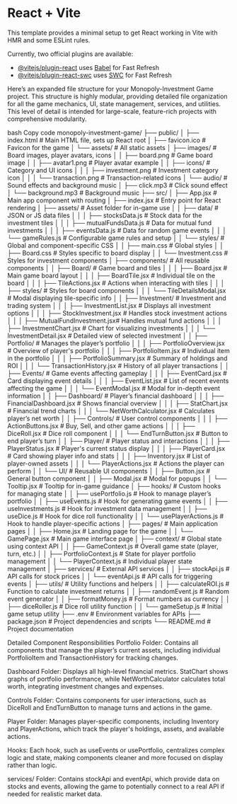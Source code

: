 # React + Vite

This template provides a minimal setup to get React working in Vite with HMR and some ESLint rules.

Currently, two official plugins are available:

- [@vitejs/plugin-react](https://github.com/vitejs/vite-plugin-react/blob/main/packages/plugin-react/README.md) uses [Babel](https://babeljs.io/) for Fast Refresh
- [@vitejs/plugin-react-swc](https://github.com/vitejs/vite-plugin-react-swc) uses [SWC](https://swc.rs/) for Fast Refresh





Here’s an expanded file structure for your Monopoly-Investment Game project. This structure is highly modular, providing detailed file organization for all the game mechanics, UI, state management, services, and utilities. This level of detail is intended for large-scale, feature-rich projects with comprehensive modularity.

bash
Copy code
monopoly-investment-game/
├── public/
│   ├── index.html                      # Main HTML file, sets up React root
│   ├── favicon.ico                     # Favicon for the game
│   └── assets/                         # All static assets
│       ├── images/                     # Board images, player avatars, icons
│       │   ├── board.png               # Game board image
│       │   ├── avatar1.png             # Player avatar example
│       │   ├── icons/                  # Category and UI icons
│       │   │   ├── investment.png      # Investment category icon
│       │   │   └── transaction.png     # Transaction-related icons
│       └── audio/                      # Sound effects and background music
│           ├── click.mp3               # Click sound effect
│           └── background.mp3          # Background music
├── src/
│   ├── App.jsx                         # Main app component with routing
│   ├── index.jsx                       # Entry point for React rendering
│   ├── assets/                         # Asset folder for in-game use
│   │   ├── data/                       # JSON or JS data files
│   │   │   ├── stocksData.js           # Stock data for the investment tiles
│   │   │   ├── mutualFundsData.js      # Data for mutual fund investments
│   │   │   ├── eventsData.js           # Data for random game events
│   │   │   └── gameRules.js            # Configurable game rules and setup
│   │   └── styles/                     # Global and component-specific CSS
│   │       ├── main.css                # Global styles
│   │       ├── Board.css               # Styles specific to board display
│   │       └── Investment.css          # Styles for investment components
│   ├── components/                     # All reusable components
│   │   ├── Board/                      # Game board and tiles
│   │   │   ├── Board.jsx               # Main game board layout
│   │   │   ├── BoardTile.jsx           # Individual tile on the board
│   │   │   ├── TileActions.jsx         # Actions when interacting with tiles
│   │   │   ├── styles/                 # Styles for board components
│   │   │   └── TileDetailsModal.jsx    # Modal displaying tile-specific info
│   │   ├── Investment/                 # Investment and trading system
│   │   │   ├── InvestmentList.jsx      # Displays all investment options
│   │   │   ├── StockInvestment.jsx     # Handles stock investment actions
│   │   │   ├── MutualFundInvestment.jsx# Handles mutual fund actions
│   │   │   ├── InvestmentChart.jsx     # Chart for visualizing investments
│   │   │   └── InvestmentDetail.jsx    # Detailed view of selected investment
│   │   ├── Portfolio/                  # Manages the player’s portfolio
│   │   │   ├── PortfolioOverview.jsx   # Overview of player's portfolio
│   │   │   ├── PortfolioItem.jsx       # Individual item in the portfolio
│   │   │   ├── PortfolioSummary.jsx    # Summary of holdings and ROI
│   │   │   └── TransactionHistory.jsx  # History of all player transactions
│   │   ├── Events/                     # Game events affecting gameplay
│   │   │   ├── EventCard.jsx           # Card displaying event details
│   │   │   ├── EventList.jsx           # List of recent events affecting the game
│   │   │   └── EventModal.jsx          # Modal for in-depth event information
│   │   ├── Dashboard/                  # Player’s financial dashboard
│   │   │   ├── FinancialDashboard.jsx  # Shows financial overview
│   │   │   ├── StatChart.jsx           # Financial trend charts
│   │   │   └── NetWorthCalculator.jsx  # Calculates player’s net worth
│   │   ├── Controls/                   # User control components
│   │   │   ├── ActionButtons.jsx       # Buy, Sell, and other game actions
│   │   │   ├── DiceRoll.jsx            # Dice roll component
│   │   │   └── EndTurnButton.jsx       # Button to end player’s turn
│   │   ├── Player/                     # Player status and interactions
│   │   │   ├── PlayerStatus.jsx        # Player's current status display
│   │   │   ├── PlayerCard.jsx          # Card showing player info and stats
│   │   │   ├── Inventory.jsx           # List of player-owned assets
│   │   │   └── PlayerActions.jsx       # Actions the player can perform
│   │   └── UI/                         # Reusable UI components
│   │       ├── Button.jsx              # General button component
│   │       ├── Modal.jsx               # Modal for popups
│   │       └── Tooltip.jsx             # Tooltip for in-game guidance
│   ├── hooks/                          # Custom hooks for managing state
│   │   ├── usePortfolio.js             # Hook to manage player’s portfolio
│   │   ├── useEvents.js                # Hook for generating game events
│   │   ├── useInvestments.js           # Hook for investment data management
│   │   ├── useDice.js                  # Hook for dice roll functionality
│   │   └── usePlayerActions.js         # Hook to handle player-specific actions
│   ├── pages/                          # Main application pages
│   │   ├── Home.jsx                    # Landing page for the game
│   │   └── GamePage.jsx                # Main game interface page
│   ├── context/                        # Global state using context API
│   │   ├── GameContext.js              # Overall game state (player, turn, etc.)
│   │   ├── PortfolioContext.js         # State for player portfolio management
│   │   └── PlayerContext.js            # Individual player state management
│   ├── services/                       # External API services
│   │   ├── stockApi.js                 # API calls for stock prices
│   │   └── eventApi.js                 # API calls for triggering events
│   ├── utils/                          # Utility functions and helpers
│   │   ├── calculateROI.js             # Function to calculate investment returns
│   │   ├── randomEvent.js              # Random event generator
│   │   ├── formatMoney.js              # Format numbers as currency
│   │   ├── diceRoller.js               # Dice roll utility function
│   │   └── gameSetup.js                # Initial game setup utility
├── .env                                # Environment variables for APIs
├── package.json                        # Project dependencies and scripts
└── README.md                           # Project documentation


Detailed Component Responsibilities
Portfolio Folder: Contains all components that manage the player’s current assets, including individual PortfolioItem and TransactionHistory for tracking changes.

Dashboard Folder: Displays all high-level financial metrics. StatChart shows graphs of portfolio performance, while NetWorthCalculator calculates total worth, integrating investment changes and expenses.

Controls Folder: Contains components for user interactions, such as DiceRoll and EndTurnButton to manage turns and actions in the game.

Player Folder: Manages player-specific components, including Inventory and PlayerActions, which track the player's holdings, assets, and available actions.

Hooks: Each hook, such as useEvents or usePortfolio, centralizes complex logic and state, making components cleaner and more focused on display rather than logic.

services/ Folder: Contains stockApi and eventApi, which provide data on stocks and events, allowing the game to potentially connect to a real API if needed for realistic market data.

